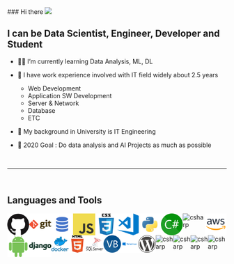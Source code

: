 <link href="https://raw.githubusercontent.com/chloecmin/chloecmin/master/markdown.css" rel="stylesheet"></link>
### Hi there <a href="https://github.com/chloecmin"><img src="https://media.giphy.com/media/hvRJCLFzcasrR4ia7z/giphy.gif" width="40px"></a>
<br>

## I can be Data Scientist, Engineer, Developer and Student
- :woman_student:   I’m currently learning Data Analysis, ML, DL

- :briefcase:  I have work experience involved with IT field widely about 2.5 years
  - Web Development
  - Application SW Development
  - Server & Network
  - Database
  - ETC
  
- :school:  My background in University is IT Engineering

- :goal_net:  2020 Goal : Do data analysis and AI Projects as much as possible

  <br>
---
<br>

## Languages and Tools


<img align="left" alt="GitHub" width="10%" padding-down="10px" src="https://raw.githubusercontent.com/github/explore/78df643247d429f6cc873026c0622819ad797942/topics/github/github.png" />
<img align="left" alt="Git" width="10%" src="https://raw.githubusercontent.com/github/explore/80688e429a7d4ef2fca1e82350fe8e3517d3494d/topics/git/git.png" />
<img align="left" alt="SQL" width="10%" padding="10px" src="https://raw.githubusercontent.com/github/explore/80688e429a7d4ef2fca1e82350fe8e3517d3494d/topics/sql/sql.png" />
<img align="left" alt="JavaScript" width="10%" padding="10px" src="https://raw.githubusercontent.com/github/explore/80688e429a7d4ef2fca1e82350fe8e3517d3494d/topics/javascript/javascript.png" />
<img align="left" alt="CSS3" width="10%" src="https://raw.githubusercontent.com/github/explore/80688e429a7d4ef2fca1e82350fe8e3517d3494d/topics/css/css.png" />
<img align="left" alt="Visual Studio Code" width="10%" src="https://raw.githubusercontent.com/github/explore/80688e429a7d4ef2fca1e82350fe8e3517d3494d/topics/visual-studio-code/visual-studio-code.png" />
<img align="left" alt="Python" width="10%" src="https://raw.githubusercontent.com/github/explore/80688e429a7d4ef2fca1e82350fe8e3517d3494d/topics/python/python.png" />
<img align="left" alt="csharp" width="10%" src="https://raw.githubusercontent.com/github/explore/80688e429a7d4ef2fca1e82350fe8e3517d3494d/topics/csharp/csharp.png" />
<img align="left" alt="csharp" width="10%" src=https://upload.wikimedia.org/wikipedia/commons/thumb/a/a1/PyCharm_Logo.svg/1200px-PyCharm_Logo.svg.png />
<img align="left" alt="csharp" width="10%" src="https://raw.githubusercontent.com/github/explore/80688e429a7d4ef2fca1e82350fe8e3517d3494d/topics/aws/aws.png" />
<img align="left" alt="csharp" width="10%" src="https://raw.githubusercontent.com/github/explore/80688e429a7d4ef2fca1e82350fe8e3517d3494d/topics/android/android.png" />
<img align="left" alt="csharp" width="10%" src="https://raw.githubusercontent.com/github/explore/80688e429a7d4ef2fca1e82350fe8e3517d3494d/topics/django/django.png" />
<br>
<img align="left" alt="csharp" width="40px"padding="10px"  src="https://raw.githubusercontent.com/github/explore/80688e429a7d4ef2fca1e82350fe8e3517d3494d/topics/docker/docker.png" />
<img align="left" alt="csharp" width="40px" src="https://raw.githubusercontent.com/github/explore/80688e429a7d4ef2fca1e82350fe8e3517d3494d/topics/html/html.png" />
<img align="left" alt="MSSQL" width="40px" src="https://github.com/github/explore/blob/master/topics/sql-server/sql-server.png?raw=true" />
<img align="left" alt="csharp" width="40px"padding="20px"  src="https://raw.githubusercontent.com/github/explore/80688e429a7d4ef2fca1e82350fe8e3517d3494d/topics/visual-basic/visual-basic.png" />
<img align="left" alt="csharp" width="40px" src="https://raw.githubusercontent.com/github/explore/80688e429a7d4ef2fca1e82350fe8e3517d3494d/topics/windows/windows.png" />
<img align="left" alt="csharp" width="40px" src="https://raw.githubusercontent.com/github/explore/80688e429a7d4ef2fca1e82350fe8e3517d3494d/topics/wordpress/wordpress.png" />
<img align="left" alt="csharp" width="40px" src="https://cdn.shortpixel.ai/client/q_lossless,ret_img,w_522,h_521/https://www.hudsoncourses.com/wp-content/uploads/2014/09/Microsoft-Windows-Server-2012-R2.png" />
<img align="left" alt="csharp" width="40px" src=https://www.motc.gov.qa/sites/default/files/server-2016_0.jpg />
<img align="left" alt="csharp" width="40px" src="https://www.synercomm.com/wp-content/uploads/microsoft-hyperv-logo-sized-768x384.jpg" />
<img align="left" alt="csharp" width="40px" src="https://images.squarespace-cdn.com/content/v1/5b20050e3c3a534593e1acc3/1547973463256-45ACTOP3J98ZJLMGLTQU/ke17ZwdGBToddI8pDm48kABpC-8OSMfOfgwGbWCJtcpZw-zPPgdn4jUwVcJE1ZvWEtT5uBSRWt4vQZAgTJucoTqqXjS3CfNDSuuf31e0tVHJxc9w8SoP6GKVGdwrslLhn1RxToi7nIkzmPmivim25B926scO3xePJoa6uVJa9B4/Anaconda.png" />